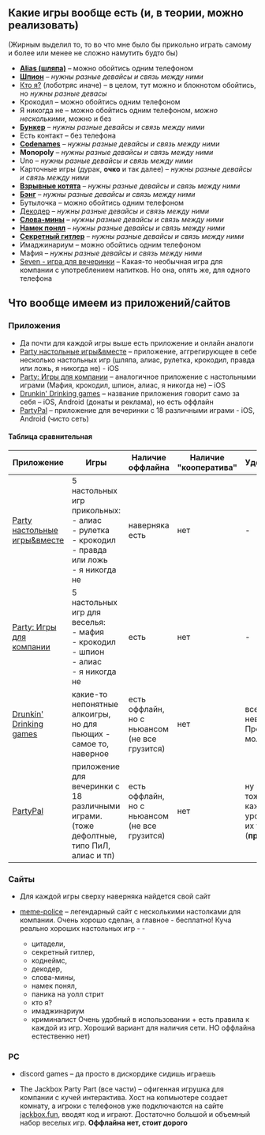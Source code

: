 ## Какие игры вообще есть (и, в теории, можно реализовать)
(Жирным выделил то, то во что мне было бы прикольно играть самому и более или менее не сложно намутить будто бы)
- [**Alias (шляпа)**](https://www.igroved.ru/rules/rules_alias_rus.pdf) – можно обойтись одним телефоном
- **[Шпион](https://www.igroved.ru/rules/1860.pdf)** – *нужны разные девайсы и связь между ними*
- [Кто я?](https://club.dns-shop.ru/review/t-275-nastolnyie-igryi/69980-obzor-na-nastolnuu-igru-kto-ya/?ysclid=m1w5f5qon1654294709) (лоботряс иначе) – в целом, тут можно и блокнотом обойтись, но *нужны разные девасы*
- Крокодил – можно обойтись одним телефоном
- Я никогда не – можно обойтись одним телефоном, *можно несколькими*, можно и без
- **[Бункер](https://www.mosigra.ru/bunker/rules/?ysclid=m1w5dk5jjt573734326)** – *нужны разные девайсы и связь между ними*
- Есть контакт – без телефона
- **[Codenames](https://www.mosigra.ru/codenames/rules/?ysclid=m1w5d8mqto191546005)** – *нужны разные девайсы и связь между ними*
- **Monopoly**  – *нужны разные девайсы и связь между ними*
- Uno – *нужны разные девайсы и связь между ними*
- Карточные игры (дурак, **очко** и так далее) – *нужны разные девайсы и связь между ними*
- [**Взрывные котята**](https://www.mosigra.ru/vzryvnye-kotyata/rules/?ysclid=m1w5ceb31g75632218) – *нужны разные девайсы и связь между ними*
- **[Бэнг](https://www.mosigra.ru/bang/rules/?ysclid=m1w5bv0fw433861754)** – *нужны разные девайсы и связь между ними*
- Бутылочка – можно обойтись одним телефоном
- [Декодер](https://www.mosigra.ru/dekoder/rules/?ysclid=m1w5blhchl940776742) – *нужны разные девайсы и связь между ними*
- [**Слова-мины**](https://vk.com/@faantazerr-pravila-igry-slova-miny?ysclid=m1w5b5m9mv271096442) – *нужны разные девайсы и связь между ними*
- **[Намек понял](https://www.mosigra.ru/namek-ponyal/rules/?ysclid=m1w59qctgw462774471)** – *нужны разные девайсы и связь между ними*
- [**Секретный гитлер**](https://vk.com/wall-117554683_608) – *нужны разные девайсы и связь между ними*
- Имаджинариум – можно обойтись одним телефоном
- Мафия – *нужны разные девайсы и связь между ними*
- [Seven - игра для вечеринки](https://play.google.com/store/apps/details?id=com.crashinvaders.seven&hl=ru#) – Какая-то необычная игра для компании с употреблением напитков. Но она, опять же, для одного телефона
##  Что вообще имеем из приложений/сайтов
### Приложения
- Да почти для каждой игры выше есть приложение и онлайн аналоги
- [Party настольные игры&вместе](https://apps.apple.com/ru/app/party-%D0%BD%D0%B0%D1%81%D1%82%D0%BE%D0%BB%D1%8C%D0%BD%D1%8B%D0%B5-%D0%B8%D0%B3%D1%80%D1%8B-%D0%B2%D0%BC%D0%B5%D1%81%D1%82%D0%B5/id6446497614?l=en-GB)  – приложение, аггрегирующее в себе несколько настольных игр (шляпа, алиас, рулетка, крокодил, правда или ложь, я никогда не) - iOS
- [Party: Игры для компании](https://apps.apple.com/ru/app/party-игры-для-компании/id6443449823) – аналогичное приложение с настольными играми (Мафия, крокодил, шпион, алиас, я никогда не) – iOS
- [Drunkin' Drinking games](https://play.google.com/store/apps/details?id=com.ultimatepartyapp.drinkinggameflat) – название приложения говорит само за себя – iOS, Android (донаты и реклама), но есть оффлайн
- [PartyPal](https://apps.apple.com/ru/app/partypal-party-games-picolo/id1284471058?l=en-GB) – приложение для вечеринки с 18 различными играми - iOS, Android (чисто сеть)
#### Таблица сравнительная

| Приложение                                                                                                                                                                                                          | Игры                                                                                                       | Наличие оффлайна                                 | Наличие "кооператива" | Удобоиспользуемость                                                                                                 | Платформа    |
| ------------------------------------------------------------------------------------------------------------------------------------------------------------------------------------------------------------------- | ---------------------------------------------------------------------------------------------------------- | ------------------------------------------------ | --------------------- | ------------------------------------------------------------------------------------------------------------------- | ------------ |
| [Party настольные игры&вместе](https://apps.apple.com/ru/app/party-%D0%BD%D0%B0%D1%81%D1%82%D0%BE%D0%BB%D1%8C%D0%BD%D1%8B%D0%B5-%D0%B8%D0%B3%D1%80%D1%8B-%D0%B2%D0%BC%D0%B5%D1%81%D1%82%D0%B5/id6446497614?l=en-GB) | 5 настольных игр прикольных:<br>- алиас<br>- рулетка <br>- крокодил<br>- правда или ложь<br>- я никогда не | наверняка есть                                   | нет                   | -                                                                                                                   | iOS          |
| [Party: Игры для компании](https://apps.apple.com/ru/app/party-игры-для-компании/id6443449823)                                                                                                                      | 5 настольных игр для веселья:<br>- мафия<br>- крокодил<br>- шпион<br>- алиас<br>- я никогда не             | есть                                             | нет                   | -                                                                                                                   | iOS          |
| [Drunkin' Drinking games](https://play.google.com/store/apps/details?id=com.ultimatepartyapp.drinkinggameflat)                                                                                                      | какие-то непонятные алкоигры, но для пьющих - самое то, наверное                                           | есть оффлайн, но с ньюансом<br>(не все грузится) | нет                   | все в рекламе, невозможно юзать<br>Про дизайн вообще молчу                                                          | iOS, Android |
| [PartyPal](https://apps.apple.com/ru/app/partypal-party-games-picolo/id1284471058?l=en-GB)                                                                                                                          | приложение для вечеринки с 18 различными играми. (тоже дефолтные, типо ПиЛ, алиас и тп)                    | есть оффлайн, но с ньюансом (не все грузится)    | нет                   | ну простенькое, но тоже в рекламе (на каждую игру есть уровни сложности, и их уже за деньги (**прикольная мысль**)) | iOS, Android |

### Сайты
- Для каждой игры сверху наверняка найдется свой сайт

- [meme-police](https://meme-police.ru/bg?ysclid=m1w7xl372h357961420) – легендарный сайт с несколькими настолками для компании. Очень хорошо сделан, а главное - бесплатно! Куча реально хороших настольных игр - -
	- цитадели, 
	- секретный гитлер, 
	- коднеймс, 
	- декодер,
	- слова-мины, 
	- намек понял, 
	- паника на уолл стрит
	- кто я?
	- имаджинариум
	- криминалист
Очень удобный в использовании + есть правила к каждой из игр. Хороший вариант для наличия сети.
НО оффлайна естественно нет)
### PC
- discord games – да просто в дискордике сидишь играешь

- The Jackbox Party Part (все части) – офигенная игрушка для компании с кучей интерактива. Хост на копмьютере создает комнату, а игроки с телефонов уже подключаются на сайте [jackbox.fun](https://jackbox.fun/), вводят код и играют. Достаточно большой и объемный набор веселых игр. **Оффлайна нет, стоит дорого**
